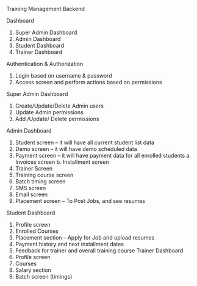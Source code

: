 Training Management Backend

Dashboard
1.	Super Admin Dashboard
2.	Admin Dashboard
3.	Student Dashboard
4.	Trainer Dashboard


Authentication & Authorization
1.	Login based on username & password
2.	Access screen and perform actions based on permissions

Super Admin Dashboard
1.	Create/Update/Delete Admin users
2.	Update Admin permissions
3.	Add /Update/ Delete permissions

Admin Dashboard
1.	Student screen – it will have all current student list data
2.	Demo screen – it will have demo scheduled data
3.	Payment screen – it will have payment data for all enrolled students
a.	Invoices screen
b.	Installment screen
4.	Trainer Screen
5.	Training course screen
6.	Batch timing screen
7.	SMS screen
8.	Email screen
9.	Placement screen – To Post Jobs, and see resumes




Student Dashboard
1.	Profile screen
2.	Enrolled Courses
3.	Placement section – Apply for Job and upload resumes
4.	Payment history and next installment dates
5.	Feedback for trainer and overall training course
Trainer Dashboard
1.	Profile screen
2.	Courses 
3.	Salary section
4.	Batch screen (timings)
